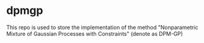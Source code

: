 # dpmgp
This repo is used to store the implementation of the method "Nonparametric Mixture of Gaussian Processes with Constraints" (denote as DPM-GP)
